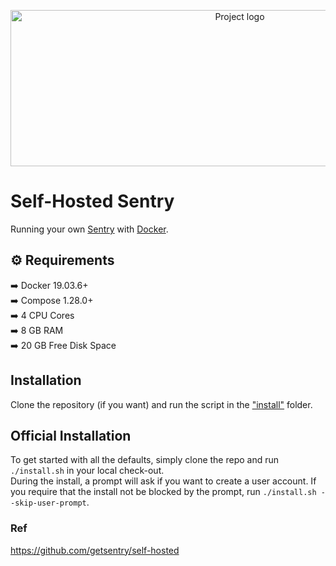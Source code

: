 <p align="center">
  <a href="https://sentry-brand.storage.googleapis.com/sentry-logo-black.png" rel="sentry.io">
 <img width=718px height=250px src="https://sentry-brand.storage.googleapis.com/sentry-logo-black.png" alt="Project logo"></a>
</p>

# Self-Hosted Sentry

Running your own <a href="https://sentry.io">Sentry</a> with <a href="https://docker.io">Docker</a>.

## ⚙️ Requirements

➡️ Docker 19.03.6+<br>
➡️ Compose 1.28.0+<br>
➡️ 4 CPU Cores<br>
➡️ 8 GB RAM<br>
➡️ 20 GB Free Disk Space<br>

## Installation

Clone the repository (if you want) and run the script in the <a href="https://github.com/franchialan/sentry/tree/main/install">"install"</a> folder.


## Official Installation

To get started with all the defaults, simply clone the repo and run <code>./install.sh</code> in your local check-out. <br>
During the install, a prompt will ask if you want to create a user account. If you require that the install not be blocked by the prompt, run <code>./install.sh --skip-user-prompt</code>. <br>

### Ref
https://github.com/getsentry/self-hosted

